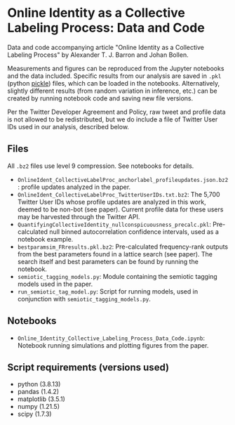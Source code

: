 # Online Identity as a Collective Labeling Process: Data and Code
Data and code accompanying article "Online Identity as a Collective Labeling Process" by Alexander T. J. Barron and Johan Bollen.

Measurements and figures can be reproduced from the Jupyter notebooks and the data included.  Specific results from our analysis are saved in `.pkl` (python [pickle](https://docs.python.org/3/library/pickle.html)) files, which can be loaded in the notebooks.  Alternatively, slightly different results (from random variation in inference, etc.) can be created by running notebook code and saving new file versions.

Per the Twitter Developer Agreement and Policy, raw tweet and profile data is not allowed to be redistributed, but we do include a file of Twitter User IDs used in our analysis, described below.

## Files

All `.bz2` files use level 9 compression.  See notebooks for details.

* `OnlineIdent_CollectiveLabelProc_anchorlabel_profileupdates.json.bz2`: profile updates analyzed in the paper.
* `OnlineIdent_CollectiveLabelProc_TwitterUserIDs.txt.bz2`: The 5,700 Twitter User IDs whose profile updates are analyzed in this work, deemed to be non-bot (see paper).  Current profile data for these users may be harvested through the Twitter API.
* `QuantifyingCollectiveIdentity_nullconspicuousness_precalc.pkl`: Pre-calculated null binned autocorrelation confidence intervals, used as a notebook example.
* `bestparamsim_FRresults.pkl.bz2`: Pre-calculated frequency-rank outputs from the best parameters found in a lattice search (see paper).  The search itself and best parameters can be found by running the notebook.
* `semiotic_tagging_models.py`: Module containing the semiotic tagging models used in the paper.
* `run_semiotic_tag_model.py`: Script for running models, used in conjunction with `semiotic_tagging_models.py`.

## Notebooks

* `Online_Identity_Collective_Labeling_Process_Data_Code.ipynb`: Notebook running simulations and plotting figures from the paper.

## Script requirements (versions used)

* python (3.8.13)
* pandas (1.4.2)
* matplotlib (3.5.1)
* numpy (1.21.5)
* scipy (1.7.3)
